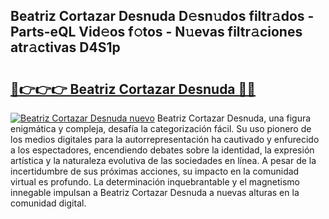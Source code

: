 ## Beatriz Cortazar Desnuda D𝚎sn𝚞dos filtr𝚊dos - Parts-eQL Vid𝚎os f𝚘tos - N𝚞evas filtr𝚊ciones atr𝚊ctivas D4S1p

# <h2><a href="http://mb47v0n.tromn.icu/?c=Beatriz+Cortazar+Desnuda">🔗👉👉👉 Beatriz Cortazar Desnuda 🔗🔗</a></h2>

[![Beatriz Cortazar Desnuda nuevo](https://i.imgur.com/pEAQMta.gif)](http://mb47v0n.tromn.icu/?c=Beatriz+Cortazar+Desnuda)
Beatriz Cortazar Desnuda, una figura enigmática y compleja, desafía la categorización fácil. Su uso pionero de los medios digitales para la autorrepresentación ha cautivado y enfurecido a los espectadores, encendiendo debates sobre la identidad, la expresión artística y la naturaleza evolutiva de las sociedades en línea. A pesar de la incertidumbre de sus próximas acciones, su impacto en la comunidad virtual es profundo. La determinación inquebrantable y el magnetismo innegable impulsan a Beatriz Cortazar Desnuda a nuevas alturas en la comunidad digital.
